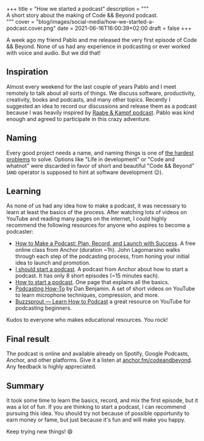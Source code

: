 +++
title = "How we started a podcast"
description = """\
  A short story about the making of Code && Beyond podcast. \
  """
cover = "blog/images/social-media/how-we-started-a-podcast.cover.png"
date = 2021-06-16T16:00:39+02:00
draft = false
+++

A week ago my friend Pablo and me released the very first episode of Code &&
Beyond. None of us had any experience in podcasting or ever worked with voice
and audio. But we did that!

<!--more-->

## Inspiration

Almost every weekend for the last couple of years Pablo and I meet remotely to
talk about all sorts of things. We discuss software, productivity, creativity,
books and podcasts, and many other topics. Recently I suggested an idea to
record our discussions and release them as a podcast because I was heavily
inspired by [Raabe & Kampf podcast](https://anchor.fm/raabeundkampf). Pablo was
kind enough and agreed to participate in this crazy adventure.

## Naming

Every good project needs a name, and naming things is one of [the hardest
problems](https://www.martinfowler.com/bliki/TwoHardThings.html) to solve.
Options like "Life in development" or "Code and whatnot" were discarded in favor
of short and beautiful "Code && Beyond" (`AND` operator is supposed to hint at
software development :wink:).

## Learning

As none of us had any idea how to make a podcast, it was necessary to learn at
least the basics of the process. After watching lots of videos on YouTube and
reading many pages on the internet, I could highly recommend the following
resources for anyone who aspires to become a podcaster:

* [How to Make a Podcast: Plan, Record, and Launch with
  Success](https://www.skillshare.com/classes/How-to-Make-a-Podcast-Plan-Record-and-Launch-with-Success/1636956242).
  A free online class from Anchor (duration ~1h). John Lagomarsino walks through
  each step of the podcasting process, from honing your initial idea to launch
  and promotion.
* [I should start a
  podcast](https://open.spotify.com/show/6qFevulmR7KFaF9JMLPiy2). A podcast from
  Anchor about how to start a podcast. It has only 8 short episodes (~15 minutes
  each).
* [How to start a podcast](https://transistor.fm/how-to-start-a-podcast/). One
  page that explains all the basics.
* [Podcasting
  How-To](https://www.youtube.com/playlist?list=PL_t5lZ6IEfpO4zTgOXBrEcD2UIhbJGO4E)
  by Dan Benjamin. A set of short videos on YouTube to learn microphone
  techniques, compression, and more.
* [Buzzsprout — Learn How to Podcast](https://www.youtube.com/c/Buzzsprout) a
  great resource on YouTube for podcasting beginners.

Kudos to everyone who makes educational resources. You rock!

## Final result

The podcast is online and available already on Spotify, Google Podcasts, Anchor,
and other platforms. Give it a listen at [anchor.fm/codeandbeyond](https://anchor.fm/codeandbeyond).
Any feedback is highly appreciated.

## Summary

It took some time to learn the basics, record, and mix the first episode, but it
was a lot of fun. If you are thinking to start a podcast, I can recommend
pursuing this idea. You should try not because of possible opportunity to earn
money or fame, but just because it's fun and will make you happy.

Keep trying new things! :smile:
